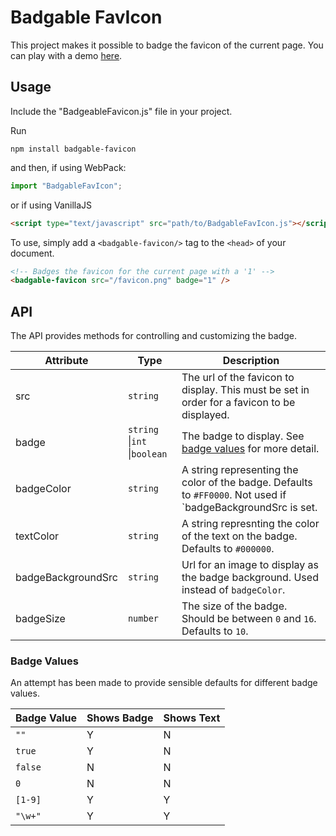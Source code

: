 # Badgable FavIcon

This project makes it possible to badge the favicon of the current page. You can play with a demo [here](https://melodious-settee.glitch.me).

## Usage

Include the "BadgeableFavicon.js" file in your project.

Run
```
npm install badgable-favicon
```

and then, if using WebPack:
```js
import "BadgableFavIcon";
```

or if using VanillaJS

```html
<script type="text/javascript" src="path/to/BadgableFavIcon.js"></script>
```

To use, simply add a `<badgable-favicon/>` tag to the `<head>` of your document.

```html
<!-- Badges the favicon for the current page with a '1' -->
<badgable-favicon src="/favicon.png" badge="1" />
```

## API

The API provides methods for controlling and customizing the badge.

| Attribute          | Type       | Description                                                                                                  |
|--------------------|------------|--------------------------------------------------------------------------------------------------------------|
| src                | `string`   | The url of the favicon to display. This must be set in order for a favicon to be displayed.                  |
| badge              | `string` \|`int` \|`boolean`|The badge to display. See [badge values](#badge-values) for more detail.                   |
| badgeColor         | `string`   | A string representing the color of the badge. Defaults to `#FF0000`. Not used if `badgeBackgroundSrc is set. |
| textColor          | `string`   | A string represnting the color of the text on the badge. Defaults to `#000000`.                              |
| badgeBackgroundSrc | `string`   | Url for an image to display as the badge background. Used instead of `badgeColor`.                           |
| badgeSize          | `number`   | The size of the badge. Should be between `0` and `16`. Defaults to `10`.                                     |

### Badge Values

An attempt has been made to provide sensible defaults for different badge values.

| Badge Value | Shows Badge | Shows Text |
|-------------|-------------|------------|
| `""`        | Y           | N          |
| `true`      | Y           | N          |
| `false`     | N           | N          |
| `0`         | N           | N          |
| `[1-9]`     | Y           | Y          |
| `"\w+"`     | Y           | Y          |